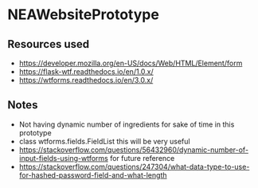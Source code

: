 # NEAWebsitePrototype

## Resources used
- https://developer.mozilla.org/en-US/docs/Web/HTML/Element/form
- https://flask-wtf.readthedocs.io/en/1.0.x/
- https://wtforms.readthedocs.io/en/3.0.x/

## Notes
- Not having dynamic number of ingredients for sake of time in this prototype
- class wtforms.fields.FieldList this will be very useful
- https://stackoverflow.com/questions/56432960/dynamic-number-of-input-fields-using-wtforms for future reference
- https://stackoverflow.com/questions/247304/what-data-type-to-use-for-hashed-password-field-and-what-length